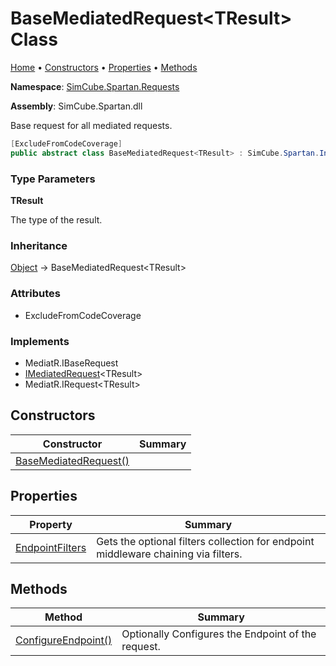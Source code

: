 # BaseMediatedRequest\<TResult\> Class

[Home](../../../README.md) &#x2022; [Constructors](#constructors) &#x2022; [Properties](#properties) &#x2022; [Methods](#methods)

**Namespace**: [SimCube.Spartan.Requests](../README.md)

**Assembly**: SimCube\.Spartan\.dll

  
Base request for all mediated requests\.

```csharp
[ExcludeFromCodeCoverage]
public abstract class BaseMediatedRequest<TResult> : SimCube.Spartan.Interfaces.IMediatedRequest<TResult>
```

### Type Parameters

**TResult**

The type of the result\.

### Inheritance

[Object](https://docs.microsoft.com/en-us/dotnet/api/system) &#x2192; BaseMediatedRequest\<TResult\>

### Attributes

* ExcludeFromCodeCoverage

### Implements

* MediatR\.IBaseRequest
* [IMediatedRequest](../../Interfaces/IMediatedRequest-1/README.md)\<TResult\>
* MediatR\.IRequest\<TResult\>

## Constructors

| Constructor | Summary |
| ----------- | ------- |
| [BaseMediatedRequest()](-ctor/README.md) | |

## Properties

| Property | Summary |
| -------- | ------- |
| [EndpointFilters](EndpointFilters/README.md) | Gets the optional filters collection for endpoint middleware chaining via filters\. |

## Methods

| Method | Summary |
| ------ | ------- |
| [ConfigureEndpoint()](ConfigureEndpoint/README.md) | Optionally Configures the Endpoint of the request\. |

